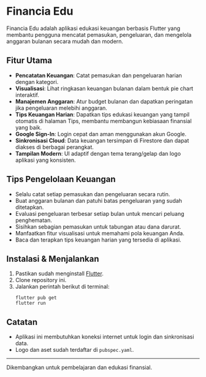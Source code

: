 # Financia Edu

Financia Edu adalah aplikasi edukasi keuangan berbasis Flutter yang membantu pengguna mencatat pemasukan, pengeluaran, dan mengelola anggaran bulanan secara mudah dan modern.

## Fitur Utama
- **Pencatatan Keuangan**: Catat pemasukan dan pengeluaran harian dengan kategori.
- **Visualisasi**: Lihat ringkasan keuangan bulanan dalam bentuk pie chart interaktif.
- **Manajemen Anggaran**: Atur budget bulanan dan dapatkan peringatan jika pengeluaran melebihi anggaran.
- **Tips Keuangan Harian**: Dapatkan tips edukasi keuangan yang tampil otomatis di halaman Tips, membantu membangun kebiasaan finansial yang baik.
- **Google Sign-In**: Login cepat dan aman menggunakan akun Google.
- **Sinkronisasi Cloud**: Data keuangan tersimpan di Firestore dan dapat diakses di berbagai perangkat.
- **Tampilan Modern**: UI adaptif dengan tema terang/gelap dan logo aplikasi yang konsisten.

## Tips Pengelolaan Keuangan
- Selalu catat setiap pemasukan dan pengeluaran secara rutin.
- Buat anggaran bulanan dan patuhi batas pengeluaran yang sudah ditetapkan.
- Evaluasi pengeluaran terbesar setiap bulan untuk mencari peluang penghematan.
- Sisihkan sebagian pemasukan untuk tabungan atau dana darurat.
- Manfaatkan fitur visualisasi untuk memahami pola keuangan Anda.
- Baca dan terapkan tips keuangan harian yang tersedia di aplikasi.

## Instalasi & Menjalankan
1. Pastikan sudah menginstall [Flutter](https://flutter.dev/docs/get-started/install).
2. Clone repository ini.
3. Jalankan perintah berikut di terminal:
   ```
   flutter pub get
   flutter run
   ```

## Catatan
- Aplikasi ini membutuhkan koneksi internet untuk login dan sinkronisasi data.
- Logo dan aset sudah terdaftar di `pubspec.yaml`.

---

Dikembangkan untuk pembelajaran dan edukasi finansial.
